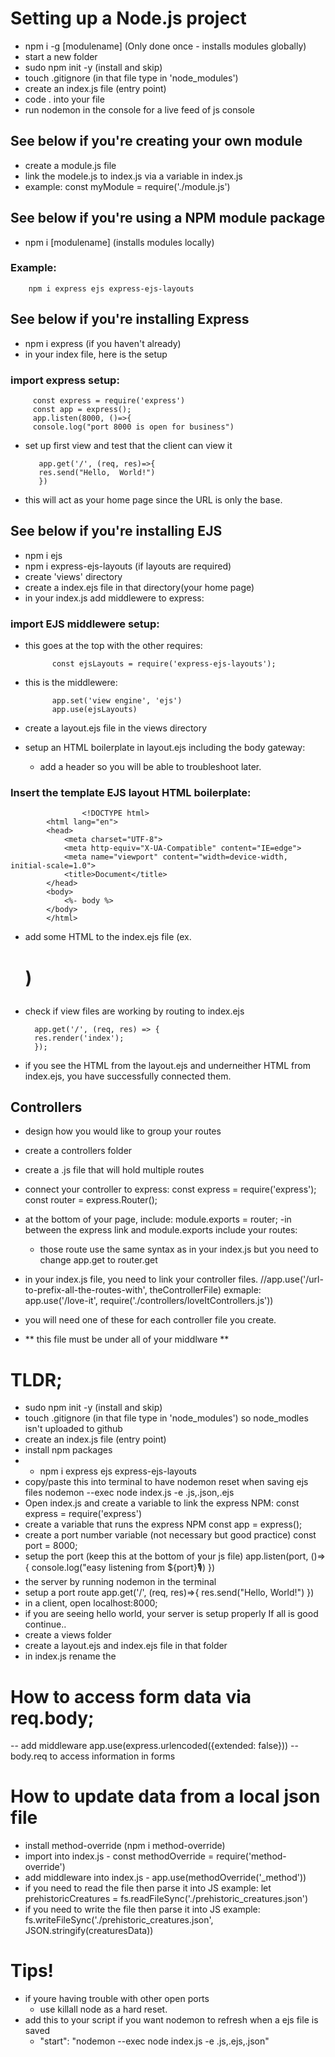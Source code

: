 # Setting up a Node.js project

- npm i -g [modulename]  (Only done once - installs modules globally)
- start a new folder
- sudo npm init -y (install and skip)
- touch .gitignore (in that file type in 'node_modules')
- create an index.js file (entry point)
- code . into your file
- run nodemon in the console for a live feed of js console

## See below if you're creating your own module
- create a module.js file
- link the modele.js to index.js via a variable in index.js
- example: const myModule = require('./module.js')

## See below if you're using a NPM module package
- npm i [modulename] (installs modules locally)

### Example:
        npm i express ejs express-ejs-layouts

## See below if you're installing Express
- npm i express (if you haven't already)
- in your index file, here is the setup

### import express setup:
         const express = require('express')
         const app = express();
         app.listen(8000, ()=>{
         console.log("port 8000 is open for business")

- set up first view and test that the client can view it

         app.get('/', (req, res)=>{
         res.send("Hello,  World!")
         })

- this will act as your home page since the URL is only the base.

## See below if you're installing EJS
- npm i ejs
- npm i express-ejs-layouts (if layouts are required)
- create 'views' directory
- create a index.ejs file in that directory(your home page)
- in your index.js add middlewere to express:

### import EJS middlewere setup:
- this goes at the top with the other requires:

            const ejsLayouts = require('express-ejs-layouts');

- this is the middlewere:
 
            app.set('view engine', 'ejs')
            app.use(ejsLayouts)

- create a layout.ejs file in the views directory
- setup an HTML boilerplate in layout.ejs including the body gateway:
    - add a header so you will be able to troubleshoot later.

### Insert the template EJS layout HTML boilerplate:
                    <!DOCTYPE html>
            <html lang="en">
            <head>
                <meta charset="UTF-8">
                <meta http-equiv="X-UA-Compatible" content="IE=edge">
                <meta name="viewport" content="width=device-width, initial-scale=1.0">
                <title>Document</title>
            </head>
            <body>
                <%- body %>
            </body>
            </html>

- add some HTML to the index.ejs file (ex. <h1> )
- check if view files are working by routing to index.ejs

        app.get('/', (req, res) => {
        res.render('index');
        });

- if you see the HTML from the layout.ejs and underneither HTML from index.ejs, you have successfully connected them.


## Controllers
- design how you would like to group your routes
- create a controllers folder

- create a .js file that will hold multiple routes
- connect your controller to express:
const express = require('express');
const router = express.Router();
- at the bottom of your page, include:
module.exports = router;
-in between the express link and module.exports include your routes:
    - those route use the same syntax as in your index.js but you need to change app.get to router.get
- in your index.js file, you need to link your controller files.
//app.use('/url-to-prefix-all-the-routes-with', theControllerFile)
exmaple: app.use('/love-it', require('./controllers/loveItControllers.js'))
- you will need one of these for each controller file you create.
- ** this file must be under all of your middlware **


# TLDR; 
- sudo npm init -y (install and skip)
- touch .gitignore (in that file type in 'node_modules') so node_modles isn't uploaded to github
- create an index.js file (entry point)
- install npm packages 
- - npm i express ejs express-ejs-layouts
- copy/paste this into terminal to have nodemon reset when saving ejs files
nodemon --exec node index.js -e .js,.json,.ejs
- Open index.js and create a variable to link the express NPM: 
const express = require('express')
- create a variable that runs the express NPM
const app = express();
- create a port number variable (not necessary but good practice)
const port = 8000;
- setup the port (keep this at the bottom of your js file)
app.listen(port, ()=>{
    console.log("easy listening from ${port}🎙)
})
- the server by running nodemon in the terminal
- setup a port route
app.get('/', (req, res)=>{
    res.send("Hello, World!")
})
- in a client, open localhost:8000;
- if you are seeing hello world, your server is setup properly
If all is good continue..
- create a views folder
- create a layout.ejs and index.ejs file in that folder
- in index.js rename the 

# How to access form data via req.body; 
-- add middleware
app.use(express.urlencoded({extended: false}))
-- body.req to access information in forms

# How to update data from a local json file
- install method-override (npm i method-override)
- import into index.js - const methodOverride = require('method-override')
- add middleware into index.js - app.use(methodOverride('_method'))
- if you need to read the file then parse it into JS
example:  let prehistoricCreatures = fs.readFileSync('./prehistoric_creatures.json')
- if you need to write the file then parse it into JS
example:   fs.writeFileSync('./prehistoric_creatures.json', JSON.stringify(creaturesData))




# Tips!
- if youre having trouble with other open ports
    - use killall node as a hard reset.
- add this to your script if you want nodemon to refresh when a ejs file is saved
    - "start": "nodemon --exec node index.js -e .js,.ejs,.json"

